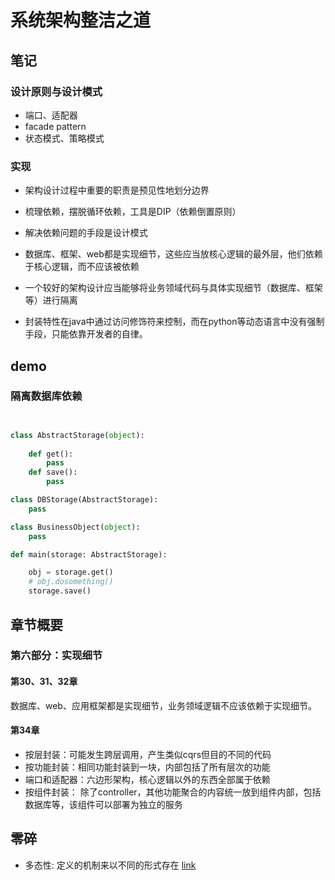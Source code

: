 # 系统架构整洁之道

## 笔记

### 设计原则与设计模式

- 端口、适配器
- facade pattern
- 状态模式、策略模式
  
### 实现

- 架构设计过程中重要的职责是预见性地划分边界
- 梳理依赖，摆脱循环依赖，工具是DIP（依赖倒置原则）
- 解决依赖问题的手段是设计模式
- 数据库、框架、web都是实现细节，这些应当放核心逻辑的最外层，他们依赖于核心逻辑，而不应该被依赖
- 一个较好的架构设计应当能够将业务领域代码与具体实现细节（数据库、框架等）进行隔离


- 封装特性在java中通过访问修饰符来控制，而在python等动态语言中没有强制手段，只能依靠开发者的自律。




## demo

### 隔离数据库依赖

```py


class AbstractStorage(object):
    
    def get():
        pass
    def save():
        pass

class DBStorage(AbstractStorage):
    pass

class BusinessObject(object):
    pass

def main(storage: AbstractStorage):

    obj = storage.get()
    # obj.dosomething()
    storage.save()

```


## 章节概要

### 第六部分：实现细节

#### 第30、31、32章

数据库、web、应用框架都是实现细节，业务领域逻辑不应该依赖于实现细节。

#### 第34章

- 按层封装：可能发生跨层调用，产生类似cqrs但目的不同的代码
- 按功能封装：相同功能封装到一块，内部包括了所有层次的功能
- 端口和适配器：六边形架构，核心逻辑以外的东西全部属于依赖
- 按组件封装： 除了controller，其他功能聚合的内容统一放到组件内部，包括数据库等，该组件可以部署为独立的服务



## 零碎

- 多态性: 定义的机制来以不同的形式存在 [link](https://www.w3cschool.cn/uml_tutorial/uml_tutorial-c1gf28pd.html)